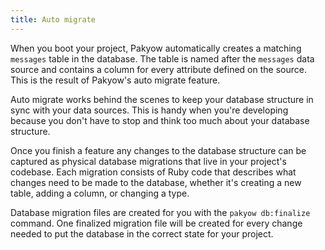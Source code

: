 ```yaml
---
title: Auto migrate
---
```


When you boot your project, Pakyow automatically creates a matching `messages` table in the database. The table is named after the `messages` data source and contains a column for every attribute defined on the source. This is the result of Pakyow's auto migrate feature.

Auto migrate works behind the scenes to keep your database structure in sync with your data sources. This is handy when you're developing because you don't have to stop and think too much about your database structure.

Once you finish a feature any changes to the database structure can be captured as physical database migrations that live in your project's codebase. Each migration consists of Ruby code that describes what changes need to be made to the database, whether it's creating a new table, adding a column, or changing a type.

Database migration files are created for you with the `pakyow db:finalize` command. One finalized migration file will be created for every change needed to put the database in the correct state for your project.
